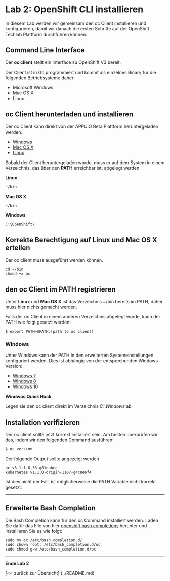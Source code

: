 # Lab 2: OpenShift CLI installieren

In diesem Lab werden wir gemeinsam den oc Client installieren und konfigurieren, damit wir danach die ersten Schritte auf der OpenShift Techlab Plattform durchführen können.

## Command Line Interface

Der **oc client** stellt ein Interface zu OpenShift V3 bereit.

Der Client ist in Go programmiert und kommt als einzelnes Binary für die folgenden Betriebsysteme daher: 

- Microsoft Windows
- Mac OS X
- Linux


## oc Client herunterladen und installieren

Der oc Client kann direkt von der APPUiO Beta Plattform heruntergeladen werden:

* [Windows](https://master.appuio-beta.ch/console/extensions/clients/windows/oc.exe)
* [Mac OS X](https://master.appuio-beta.ch/console/extensions/clients/macosx/oc)
* [Linux](https://master.appuio-beta.ch/console/extensions/clients/linux/oc)

Sobald der Client heruntergeladen wurde, muss er auf dem System in einem Verzeichnis, das über den **PATH** erreichbar ist, abgelegt werden.
 
**Linux**
 
```
~/bin
```
 
**Mac OS X**
 
```
~/bin
```
 
**Windows**
 
```
C:\OpenShift\
```
 
## Korrekte Berechtigung auf Linux und Mac OS X erteilen

Der oc client muss ausgeführt werden können. 

```
cd ~/bin
chmod +x oc
```

## den oc Client im PATH registrieren

Unter **Linux** und **Mac OS X** ist das Verzeichnis ~/bin bereits im PATH, daher muss hier nichts gemacht werden. 

Falls der oc Client in einem anderen Verzeichnis abgelegt wurde, kann der PATH wie folgt gesetzt werden:
```
$ export PATH=$PATH:[path to oc client]
```

### Windows

Unter Windows kann der PATH in den erweiterten Systemeinstellungen konfiguriert werden. Dies ist abhängig von der entsprechenden Windows Version:

- [Windows 7](http://geekswithblogs.net/renso/archive/2009/10/21/how-to-set-the-windows-path-in-windows-7.aspx)
- [Windows 8](http://www.itechtics.com/customize-windows-environment-variables/)
- [Windows 10](http://techmixx.de/windows-10-umgebungsvariablen-bearbeiten/)

**Windwos Quick Hack**

Legen sie den oc client direkt im Verzeichnis *C:\Windows* ab


## Installation verifizieren

Der oc client sollte jetzt korrekt installiert sein. Am besten überprüfen wir das, indem wir den folgenden Command ausführen:
```
$ oc version
```
Der folgende Output sollte angezeigt werden
```
oc v3.1.1.6-33-g81eabcc
kubernetes v1.1.0-origin-1107-g4c8e6f4
```

Ist dies nicht der Fall, ist möglicherweise die PATH Variable nicht korrekt gesetzt. 

---

## Erweiterte Bash Completion

Die Bash Completion kann für den oc Command installiert werden. Laden Sie dafür das File von hier [openshift bash completions](https://master.appuio-beta.ch/console/extensions/clients/bash-completion/oc) herunter und installieren Sie es wie folgt:

```
sudo mv oc /etc/bash_completion.d/
sudo chown root: /etc/bash_completion.d/oc
sudo chmod g-w /etc/bash_completion.d/oc
```

---

**Ende Lab 2**

[<< zurück zur Übersicht] (../README.md)

